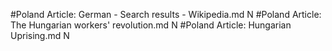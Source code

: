 #Poland
Article: German - Search results - Wikipedia.md N
#Poland
Article: The Hungarian workers' revolution.md N
#Poland
Article: Hungarian Uprising.md N
